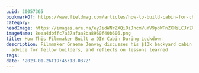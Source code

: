 ```yaml
---
uuid: 20057365
bookmarkOf: https://www.fieldmag.com/articles/how-to-build-cabin-for-cheap-diy-timelapse-video
category:
headImage: https://images.are.na/eyJidWNrZXQiOiJhcmVuYV9pbWFnZXMiLCJrZXkiOiIyMDA1NzM2NS9vcmlnaW5hbF84ZWVhNGRiZmZjN2EzN2FmYWE4YmE4OTYwZjQwYjYwNi5wbmciLCJlZGl0cyI6eyJyZXNpemUiOnsid2lkdGgiOjEyMDAsImhlaWdodCI6MTIwMCwiZml0IjoiaW5zaWRlIiwid2l0aG91dEVubGFyZ2VtZW50Ijp0cnVlfSwid2VicCI6eyJxdWFsaXR5Ijo5MH0sImpwZWciOnsicXVhbGl0eSI6OTB9LCJyb3RhdGUiOm51bGx9fQ==?bc=0
imageName: 8eea4dbffc7a37afaa8ba8960f40b606.png
title: How This Filmmaker Built a DIY Cabin During Lockdown
description: Filmmaker Graeme Jenvey discusses his $13k backyard cabin build, shares
  advice for fellow builders, and reflects on lessons learned
tags:
date: '2023-01-26T19:45:18.037Z'
---
```

